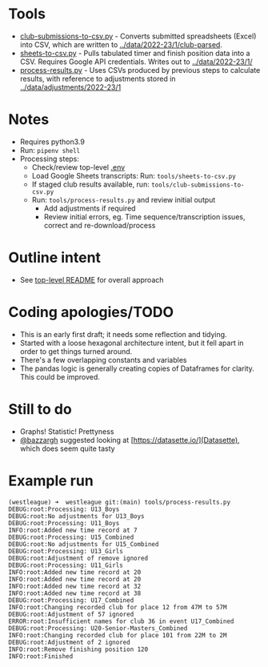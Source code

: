 # Tools

* [club-submissions-to-csv.py](club-submissions-to-csv.py) - Converts submitted spreadsheets (Excel) into CSV, which are written to [../data/2022-23/1/club-parsed](../data/.../club-parsed). 
* [sheets-to-csv.py](sheets-to-csv.py) - Pulls tabulated timer and finish position data into a CSV. Requires Google API credentials. Writes out to [../data/2022-23/1/](../data/.../event)
* [process-results.py](process-results.py) - Uses CSVs produced by previous steps to calculate results, with reference to adjustments stored in [../data/adjustments/2022-23/1](../data/adjustments/...)

# Notes 

* Requires python3.9
* Run: `pipenv shell`
* Processing steps:
  * Check/review top-level [.env](../.env)
  * Load Google Sheets transcripts: Run: `tools/sheets-to-csv.py`
  * If staged club results available, run: `tools/club-submissions-to-csv.py`
  * Run: `tools/process-results.py` and review initial output
    * Add adjustments if required
    * Review initial errors, eg. Time sequence/transcription issues, correct and re-download/process

# Outline intent

* See [top-level README](../README.md) for overall approach

# Coding apologies/TODO

* This is an early first draft; it needs some reflection and tidying. 
* Started with a loose hexagonal architecture intent, but it fell apart in order to get things turned around. 
* There's a few overlapping constants and variables
* The pandas logic is generally creating copies of Dataframes for clarity. This could be improved.

# Still to do

* Graphs! Statistic! Prettyness
 * [@bazzargh](https://github.com/bazzargh/) suggested looking at [https://datasette.io/](Datasette), which does seem quite tasty

# Example run

```
(westleague) ➜  westleague git:(main) tools/process-results.py 
DEBUG:root:Processing: U13_Boys
DEBUG:root:No adjustments for U13_Boys
DEBUG:root:Processing: U11_Boys
INFO:root:Added new time record at 7
DEBUG:root:Processing: U15_Combined
DEBUG:root:No adjustments for U15_Combined
DEBUG:root:Processing: U13_Girls
DEBUG:root:Adjustment of remove ignored
DEBUG:root:Processing: U11_Girls
INFO:root:Added new time record at 20
INFO:root:Added new time record at 20
INFO:root:Added new time record at 32
INFO:root:Added new time record at 38
DEBUG:root:Processing: U17_Combined
INFO:root:Changing recorded club for place 12 from 47M to 57M
DEBUG:root:Adjustment of 57 ignored
ERROR:root:Insufficient names for club 36 in event U17_Combined
DEBUG:root:Processing: U20-Senior-Masters_Combined
INFO:root:Changing recorded club for place 101 from 22M to 2M
DEBUG:root:Adjustment of 2 ignored
INFO:root:Remove finishing position 120
INFO:root:Finished
```